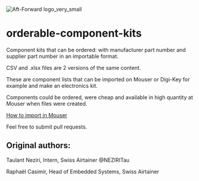 ![Aft-Forward logo_very_small](https://user-images.githubusercontent.com/9111357/195813322-1aa5dcca-725f-4281-bdfe-0e198e874a7f.png)
# orderable-component-kits
Component kits that can be ordered: with manufacturer part number and supplier part number in an importable format.

CSV and .xlsx files are 2 versions of the same content.

These are component lists that can be imported on Mouser or Digi-Key for example and make an electronics kit.

Components could be ordered, were cheap and available in high quantity at Mouser when files were created.

[How to import in Mouser](https://www.mouser.com/help/tools/how-to-create-a-new-bom)

Feel free to submit pull requests.

## Original authors:

Taulant Neziri, Intern, Swiss Airtainer @NEZIRITau

Raphaël Casimir, Head of Embedded Systems, Swiss Airtainer
